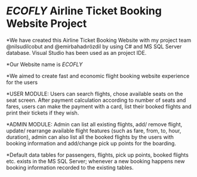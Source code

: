 # _ECOFLY_     Airline Ticket Booking Website Project

*We have created this Airline Ticket Booking Website with my project team 
@nilsudilcobut and @emirbahadırözdil by using C# and MS SQL Server database.
Visual Studio has been used as an project IDE.

*Our Website name is _ECOFLY_

*We aimed to create fast and economic flight booking website experience
for the users

*USER MODULE: 
Users can search flights, 
chose available seats on the seat screen.
After payment calculation according to number of seats and fares,
users can make the payment with a card, 
list their booked flights
and print their tickets if they wish.

*ADMIN MODULE: 
Admin can list all existing flights, 
add/ remove flight,
update/ rearrange available flight features (such as fare, from, to, hour, duration),
admin can also list all the booked flights by the users with booking information
and add/change pick up points for the boarding.

*Default data tables for 
passengers, flights, pick up points, booked flights etc. 
exists in the MS SQL Server; 
whenever a new booking happens new
booking information recorded to the existing tables.

